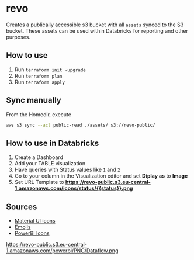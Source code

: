 # revo
Creates a publically accessible s3 bucket with all `assets` synced to the S3 bucket.
These assets can be used within Databricks for reporting and other purposes.

## How to use
1. Run `terraform init -upgrade`
2. Run `terraform plan`
3. Run `terraform apply`

## Sync manually
From the Homedir, execute
```sh
aws s3 sync --acl public-read ./assets/ s3://revo-public/
```

## How to use in Databricks
1. Create a Dashboard
2. Add your TABLE visualization
3. Have queries with Status values like `1` and `2`
4. Go to your column in the Visualization editor and set **Diplay as** to **Image**
5. Set URL Template to **https://revo-public.s3.eu-central-1.amazonaws.com/icons/status/{{status}}.png**

## Sources
- [Material UI icons](https://github.com/mui/material-ui/tree/master/packages/mui-icons-material/material-icons)
- [Emojis](https://github.com/cj1128/emoji-images)
- [PowerBI Icons](https://github.com/microsoft/PowerBI-Icons)


https://revo-public.s3.eu-central-1.amazonaws.com/powerbi/PNG/Dataflow.png